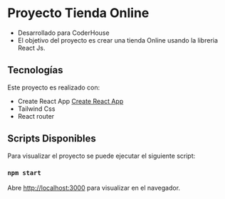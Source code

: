 # Proyecto Tienda Online

- Desarrollado para CoderHouse
- El objetivo del proyecto es crear una tienda Online usando la libreria React Js.

## Tecnologías

Este proyecto es realizado con:
- Create React App [Create React App](https://github.com/facebook/create-react-app)
- Tailwind Css
- React router


## Scripts Disponibles

Para visualizar el proyecto se puede ejecutar el siguiente script:

### `npm start`

Abre [http://localhost:3000](http://localhost:3000) para visualizar en el navegador.





